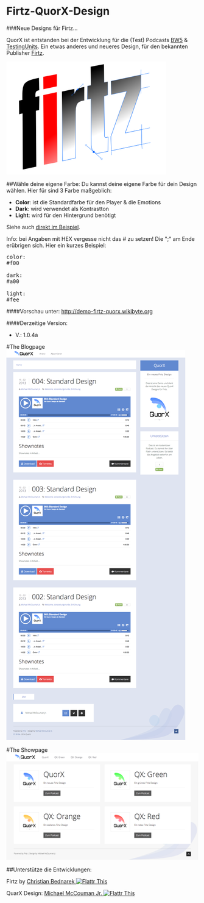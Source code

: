 Firtz-QuorX-Design
==================
###Neue Designs für Firtz...


QuorX ist entstanden bei der Entwicklung für die (Test) Podcasts <a href="http://bw5.wikibyte.org">BW5</a> & <a href="http://tu.wikibyte.org">TestingUnits</a>. Ein etwas anderes 
und neueres Design, für den bekannten Publisher <a href="http://podcast.firtz.org/firtz/show">Firtz</a>.

<img src="https://raw.githubusercontent.com/McCouman/Firtz-QuorX-Design/master/Firtz_Quorx/img/firtz-design.png">


##Wähle deine eigene Farbe:
Du kannst deine eigene Farbe für dein Design wählen. Hier für sind 3 Farbe maßgeblich:
- **Color**: ist die Standardfarbe für den Player & die Emotions
- **Dark**: wird verwendet als Kontrastton
- **Light**: wird für den Hintergrund benötigt

Siehe auch [direkt im Beispiel](https://github.com/McCouman/Firtz-QuorX-Design/blob/master/Firtz_Quorx/feeds/quorx/feed.cfg#L66).



Info: bei Angaben mit HEX vergesse nicht das # zu setzen! Die ";" am Ende erübrigen sich. Hier ein kurzes Beispiel:
<pre>
color:
#f00

dark:
#a00

light:
#fee
</pre>

####Vorschau unter: 
http://demo-firtz-quorx.wikibyte.org

####Derzeitige Version: 
- V.: 1.0.4a


#The Blogpage
<img src="https://raw.githubusercontent.com/McCouman/Firtz-QuorX-Design/master/screencapture-blog.png">


#The Showpage
<img src="https://raw.githubusercontent.com/McCouman/Firtz-QuorX-Design/master/screencapture.png">

##Unterstütze die Entwicklungen:

Firtz by <a href="https://flattr.com/thing/1657848/firtz">Christian Bednarek <img src="https://raw.github.com/ReliveRadio/reliveradio-ressources/master/flattr/rr-flattr-buttons.jpg" 
alt="Flattr This" title="Flattr This" style="max-width:100%;"></a> 

QuarX Design: <a href="https://flattr.com/profile/mccouman">Michael McCouman Jr. <img src="https://raw.github.com/ReliveRadio/reliveradio-ressources/master/flattr/rr-flattr-buttons.jpg" 
alt="Flattr This" title="Flattr This" style="max-width:100%;"></a> 

<img src="http://piwik.tools.wikibyte.org/piwik.php?idSite=1&rec=1" style="border:0" alt="" />
